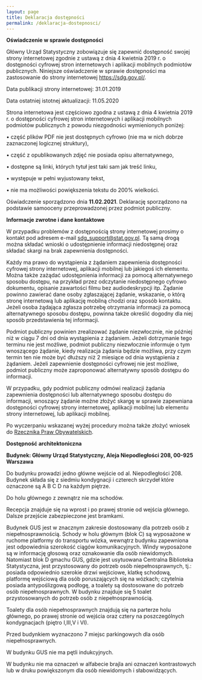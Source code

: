 ```yaml
---
layout: page
title: Deklaracja dostępności
permalink: /deklaracja-dostepnosci/
---
```

<article>


  <p><b>Oświadczenie w sprawie dostępności</b></p>

  <p>Główny Urząd Statystyczny zobowiązuje się zapewnić dostępność swojej strony internetowej zgodnie z ustawą z dnia 4 kwietnia 2019 r. o dostępności cyfrowej stron internetowych i aplikacji mobilnych podmiotów publicznych. Niniejsze oświadczenie w sprawie dostępności ma zastosowanie do strony internetowej <a href="https://sdg.gov.pl"  target="_blank">https://sdg.gov.pl/</a>.</p>

  <p>Data publikacji strony internetowej: 31.01.2019</p>

  <p>Data ostatniej istotnej aktualizacji: 11.05.2020</p>

  <p>Strona internetowa jest częściowo zgodna z ustawą z dnia 4 kwietnia 2019 r. o dostępności cyfrowej stron internetowych i aplikacji mobilnych podmiotów publicznych z powodu niezgodności wymienionych poniżej:

  <p>•	część plików PDF nie jest dostępnych cyfrowo (nie ma w nich dobrze zaznaczonej logicznej struktury),</p>
  <p>•	część z opublikowanych zdjęć nie posiada opisu alternatywnego,</p>
  <p>•	dostępne są linki, których tytuł jest taki sam jak treść linku,</p>
  <p>•	występuje w pełni wyjustowany tekst,</p>
  <p>•	nie ma możliwości powiększenia tekstu do 200% wielkości.</p>

  <p>Oświadczenie sporządzono dnia <b>11.02.2021</b>. Deklarację sporządzono na podstawie samooceny przeprowadzonej przez podmiot publiczny.</p>

  <p><b>Informacje zwrotne i dane kontaktowe</b></p>

  <p>W przypadku problemów z dostępnością strony internetowej prosimy o kontakt pod adresem e-mail <a href="mailto:sdg_support@stat.gov.pl">sdg_support@stat.gov.pl</a>. Tą samą drogą można składać wnioski o udostępnienie informacji niedostępnej oraz składać skargi na brak zapewnienia dostępności.</p>

  <p>Każdy ma prawo do wystąpienia z żądaniem zapewnienia dostępności cyfrowej strony internetowej, aplikacji mobilnej lub jakiegoś ich elementu. Można także zażądać udostępnienia informacji za pomocą alternatywnego sposobu dostępu, na przykład przez odczytanie niedostępnego cyfrowo dokumentu, opisanie zawartości filmu bez audiodeskrypcji itp. Żądanie powinno zawierać dane osoby zgłaszającej żądanie, wskazanie, o którą stronę internetową lub aplikację mobilną chodzi oraz sposób kontaktu. Jeżeli osoba żądająca zgłasza potrzebę otrzymania informacji za pomocą alternatywnego sposobu dostępu, powinna także określić dogodny dla niej sposób przedstawienia tej informacji.</p>

  <p>Podmiot publiczny powinien zrealizować żądanie niezwłocznie, nie później niż w ciągu 7 dni od dnia wystąpienia z żądaniem. Jeżeli dotrzymanie tego terminu nie jest możliwe, podmiot publiczny niezwłocznie informuje o tym wnoszącego żądanie, kiedy realizacja żądania będzie możliwa, przy czym termin ten nie może być dłuższy niż 2 miesiące od dnia wystąpienia z żądaniem. Jeżeli zapewnienie dostępności cyfrowej nie jest możliwe, podmiot publiczny może zaproponować alternatywny sposób dostępu do informacji.</p>

  <p>W przypadku, gdy podmiot publiczny odmówi realizacji żądania zapewnienia dostępności lub alternatywnego sposobu dostępu do informacji, wnoszący żądanie możne złożyć skargę w sprawie zapewniana dostępności cyfrowej strony internetowej, aplikacji mobilnej lub elementu strony internetowej, lub aplikacji mobilnej.</p>

  <p>Po wyczerpaniu wskazanej wyżej procedury można także złożyć wniosek do <a href="https://www.rpo.gov.pl/content/jak-zglosic-sie-do-rzecznika-praw-obywatelskich"  target="_blank">Rzecznika Praw Obywatelskich</a>.

  <p><b>Dostępność architektoniczna</b></p>

  <p><b>Budynek: Główny Urząd Statystyczny, Aleja Niepodległości 208, 00-925 Warszawa</b></p>

  <p>Do budynku prowadzi jedno główne wejście od al. Niepodległości 208. Budynek składa się z siedmiu kondygnacji i czterech skrzydeł które oznaczone są A B C D na każdym piętrze.</p>

  <p>Do holu głównego z zewnątrz nie ma schodów.</p>

  <p>Recepcja znajduje się na wprost i po prawej stronie od wejścia głównego. Dalsze przejście zabezpieczone jest bramkami.</p>

  <p>Budynek GUS jest w znacznym zakresie dostosowany dla potrzeb osób z niepełnosprawnością. Schody w holu głównym (blok C) są wyposażone w ruchome platformy do transportu wózka, wewnątrz budynku zapewniona jest odpowiednia szerokość ciągów komunikacyjnych. Windy wyposażone są w informację głosową oraz oznakowanie dla osób niewidomych. Natomiast blok D gmachu GUS, gdzie jest usytuowana Centralna Biblioteka Statystyczna, jest przystosowany do potrzeb osób niepełnosprawnych, tj.: posiada odpowiednio szerokie drzwi wejściowe, klatkę schodową, platformę wejściową dla osób poruszających się na wózkach; czytelnia posiada antypoślizgową podłogę, a toalety są dostosowane do potrzeb osób niepełnosprawnych. W budynku znajduje się 5 toalet przystosowanych do potrzeb osób z niepełnosprawnością.</p>

  <p>Toalety dla osób niepełnosprawnych znajdują się na parterze holu głównego, po prawej stronie od wejścia oraz cztery na poszczególnych kondygnacjach (piętro I,III,V i VI).</p>

  <p>Przed budynkiem wyznaczono 7 miejsc parkingowych dla osób niepełnosprawnych.</p>

  <p>W budynku GUS nie ma pętli indukcyjnych.</p>

  <p>W budynku nie ma oznaczeń w alfabecie brajla ani oznaczeń kontrastowych lub w druku powiększonym dla osób niewidomych i słabowidzących.</p>

